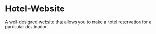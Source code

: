 # Hotel-Website
A well-designed website that allows you to make a hotel reservation for a particular destination.
